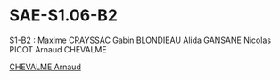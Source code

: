 # SAE-S1.06-B2

S1-B2 :
Maxime CRAYSSAC
Gabin BLONDIEAU
Alida GANSANE
Nicolas PICOT
Arnaud CHEVALME

[CHEVALME Arnaud](mailto:arnaud.chevalme@edu.univ-fcomte.fr?subject=[SAE]Sujet)
